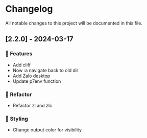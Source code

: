 # Changelog

All notable changes to this project will be documented in this file.

## [2.2.0] - 2024-03-17

### 🚀 Features

- Add cliff
- Now :a navigate back to old dir
- Add Zalo desktop
- Update p7env function

### 🚜 Refactor

- Refactor zl and zlc

### 🎨 Styling

- Change output color for visibility

<!-- generated by git-cliff -->
